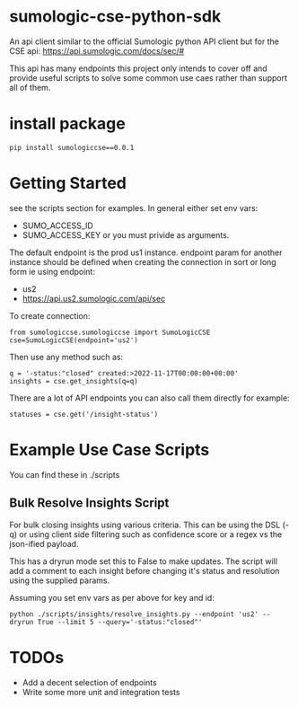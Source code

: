 # sumologic-cse-python-sdk
An api client similar to the official Sumologic python API client but for the CSE api: https://api.sumologic.com/docs/sec/#

This api has many endpoints this project only intends to cover off and provide useful scripts to solve some common use caes rather than support all of them.


# install package
```
pip install sumologiccse==0.0.1
```

# Getting Started
see the scripts section for examples. In general either set env vars:
- SUMO_ACCESS_ID
- SUMO_ACCESS_KEY
or you must privide as arguments.

The default endpoint is the prod us1 instance. endpoint param for another instance should be defined when creating the connection in sort or long form ie using endpoint:
- us2
- https://api.us2.sumologic.com/api/sec


To create connection:
```
from sumologiccse.sumologiccse import SumoLogicCSE
cse=SumoLogicCSE(endpoint='us2')
```

Then use any method such as:
```
q = '-status:"closed" created:>2022-11-17T00:00:00+00:00'
insights = cse.get_insights(q=q)
```

There are a lot of API endpoints you can also call them directly for example:
```
statuses = cse.get('/insight-status')
```

# Example Use Case Scripts
You can find these in ./scripts

## Bulk Resolve Insights Script
For bulk closing insights using various criteria. This can be using the DSL (-q) or using client side filtering such as confidence score or a regex vs the json-ified payload. 

This has a dryrun mode set this to False to make updates.
The script will add a comment to each insight before changing it's status and resolution using the supplied params.

Assuming you set env vars as per above for key and id:
```
python ./scripts/insights/resolve_insights.py --endpoint 'us2' --dryrun True --limit 5 --query='-status:"closed"'
```

# TODOs
- Add a decent selection of endpoints
- Write some more unit and integration tests